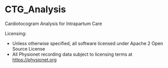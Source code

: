# CTG_Analysis
Cardiotocogram Analysis for Intrapartum Care

Licensing:
- Unless otherwise specified, all software licensed under Apache 2 Open Source License
- All Physionet recording data subject to licensing terms at https://physionet.org

